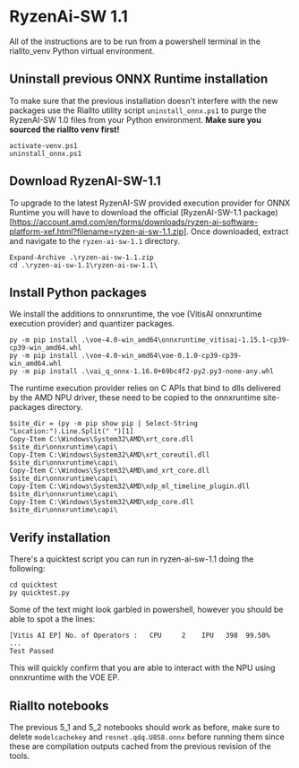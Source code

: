 # RyzenAi-SW 1.1

All of the instructions are to be run from a powershell terminal in the riallto_venv Python virtual environment.

## Uninstall previous ONNX Runtime installation

To make sure that the previous installation doesn't interfere with the new packages use the Riallto utility script `uninstall_onnx.ps1` to purge the RyzenAI-SW 1.0 files from your Python environment. **Make sure you sourced the riallto venv first!**

```
activate-venv.ps1
uninstall_onnx.ps1
```

## Download RyzenAI-SW-1.1

To upgrade to the latest RyzenAI-SW provided execution provider for ONNX Runtime you will have to download the official [RyzenAI-SW-1.1 package)[https://account.amd.com/en/forms/downloads/ryzen-ai-software-platform-xef.html?filename=ryzen-ai-sw-1.1.zip]. Once downloaded, extract and navigate to the `ryzen-ai-sw-1.1` directory.

```
Expand-Archive .\ryzen-ai-sw-1.1.zip
cd .\ryzen-ai-sw-1.1\ryzen-ai-sw-1.1\
```

## Install Python packages

We install the additions to onnxruntime, the voe (VitisAI onnxruntime execution provider) and quantizer packages.

```
py -m pip install .\voe-4.0-win_amd64\onnxruntime_vitisai-1.15.1-cp39-cp39-win_amd64.whl
py -m pip install .\voe-4.0-win_amd64\voe-0.1.0-cp39-cp39-win_amd64.whl
py -m pip install .\vai_q_onnx-1.16.0+69bc4f2-py2.py3-none-any.whl

```

The runtime execution provider relies on C APIs that bind to dlls delivered by the AMD NPU driver, these need to be copied to the onnxruntime site-packages directory.

```
$site_dir = (py -m pip show pip | Select-String "Location:").Line.Split(" ")[1]
Copy-Item C:\Windows\System32\AMD\xrt_core.dll $site_dir\onnxruntime\capi\
Copy-Item C:\Windows\System32\AMD\xrt_coreutil.dll $site_dir\onnxruntime\capi\
Copy-Item C:\Windows\System32\AMD\amd_xrt_core.dll $site_dir\onnxruntime\capi\
Copy-Item C:\Windows\System32\AMD\xdp_ml_timeline_plugin.dll $site_dir\onnxruntime\capi\
Copy-Item C:\Windows\System32\AMD\xdp_core.dll $site_dir\onnxruntime\capi\
```

## Verify installation

There's a quicktest script you can run in ryzen-ai-sw-1.1 doing the following:
```
cd quicktest
py quicktest.py
```

Some of the text might look garbled in powershell, however you should be able to spot a the lines:

```
[Vitis AI EP] No. of Operators :   CPU     2    IPU   398  99.50%
...
Test Passed
```

This will quickly confirm that you are able to interact with the NPU using onnxruntime with the VOE EP.

## Riallto notebooks

The previous 5_1 and 5_2 notebooks should work as before, make sure to delete `modelcachekey` and `resnet.qdq.U8S8.onnx` before running them since these are compilation outputs cached from the previous revision of the tools.
